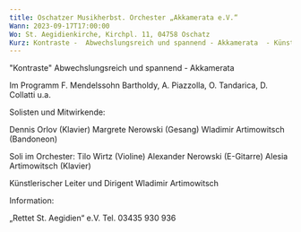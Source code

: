 ```yaml
---
title: Oschatzer Musikherbst. Orchester „Akkamerata e.V.“
Wann: 2023-09-17T17:00:00
Wo: St. Aegidienkirche, Kirchpl. 11, 04758 Oschatz
Kurz: Kontraste -  Abwechslungsreich und spannend - Akkamerata  - Künstlerischer Leiter und Dirigent Wladimir Artimowitsch
---
```


"Kontraste"
 Abwechslungsreich und spannend - Akkamerata 

Im Programm F. Mendelssohn Bartholdy, A. Piazzolla, O. Tandarica, D. Collatti u.a.


Solisten und Mitwirkende:

Dennis Orlov (Klavier)
Margrete Nerowski (Gesang) 
Wladimir Artimowitsch (Bandoneon) 

Soli im Orchester:
Tilo Wirtz (Violine) 
Alexander Nerowski (E-Gitarre) 
Alesia Artimowitsch (Klavier)

Künstlerischer Leiter und Dirigent Wladimir Artimowitsch


Information:
 
„Rettet St. Aegidien“ e.V. 
Tel. 03435 930 936